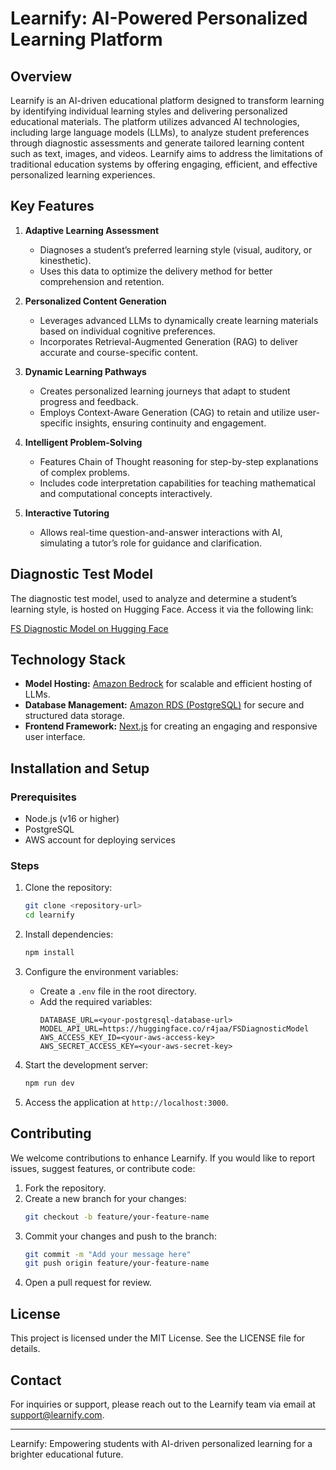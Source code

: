 # Learnify: AI-Powered Personalized Learning Platform

## Overview
Learnify is an AI-driven educational platform designed to transform learning by identifying individual learning styles and delivering personalized educational materials. The platform utilizes advanced AI technologies, including large language models (LLMs), to analyze student preferences through diagnostic assessments and generate tailored learning content such as text, images, and videos. Learnify aims to address the limitations of traditional education systems by offering engaging, efficient, and effective personalized learning experiences.

## Key Features

1. **Adaptive Learning Assessment**
   - Diagnoses a student’s preferred learning style (visual, auditory, or kinesthetic).
   - Uses this data to optimize the delivery method for better comprehension and retention.

2. **Personalized Content Generation**
   - Leverages advanced LLMs to dynamically create learning materials based on individual cognitive preferences.
   - Incorporates Retrieval-Augmented Generation (RAG) to deliver accurate and course-specific content.

3. **Dynamic Learning Pathways**
   - Creates personalized learning journeys that adapt to student progress and feedback.
   - Employs Context-Aware Generation (CAG) to retain and utilize user-specific insights, ensuring continuity and engagement.

4. **Intelligent Problem-Solving**
   - Features Chain of Thought reasoning for step-by-step explanations of complex problems.
   - Includes code interpretation capabilities for teaching mathematical and computational concepts interactively.

5. **Interactive Tutoring**
   - Allows real-time question-and-answer interactions with AI, simulating a tutor’s role for guidance and clarification.

## Diagnostic Test Model
The diagnostic test model, used to analyze and determine a student’s learning style, is hosted on Hugging Face. Access it via the following link:

[FS Diagnostic Model on Hugging Face](https://huggingface.co/r4jaa/FSDiagnosticModel)

## Technology Stack
- **Model Hosting:** [Amazon Bedrock](https://aws.amazon.com/bedrock/) for scalable and efficient hosting of LLMs.
- **Database Management:** [Amazon RDS (PostgreSQL)](https://aws.amazon.com/rds/) for secure and structured data storage.
- **Frontend Framework:** [Next.js](https://nextjs.org/) for creating an engaging and responsive user interface.

## Installation and Setup

### Prerequisites
- Node.js (v16 or higher)
- PostgreSQL
- AWS account for deploying services

### Steps
1. Clone the repository:
   ```bash
   git clone <repository-url>
   cd learnify
   ```

2. Install dependencies:
   ```bash
   npm install
   ```

3. Configure the environment variables:
   - Create a `.env` file in the root directory.
   - Add the required variables:
     ```env
     DATABASE_URL=<your-postgresql-database-url>
     MODEL_API_URL=https://huggingface.co/r4jaa/FSDiagnosticModel
     AWS_ACCESS_KEY_ID=<your-aws-access-key>
     AWS_SECRET_ACCESS_KEY=<your-aws-secret-key>
     ```

4. Start the development server:
   ```bash
   npm run dev
   ```

5. Access the application at `http://localhost:3000`.

## Contributing
We welcome contributions to enhance Learnify. If you would like to report issues, suggest features, or contribute code:
1. Fork the repository.
2. Create a new branch for your changes:
   ```bash
   git checkout -b feature/your-feature-name
   ```
3. Commit your changes and push to the branch:
   ```bash
   git commit -m "Add your message here"
   git push origin feature/your-feature-name
   ```
4. Open a pull request for review.

## License
This project is licensed under the MIT License. See the LICENSE file for details.

## Contact
For inquiries or support, please reach out to the Learnify team via email at [support@learnify.com](mailto:support@learnify.com).

---
Learnify: Empowering students with AI-driven personalized learning for a brighter educational future.

